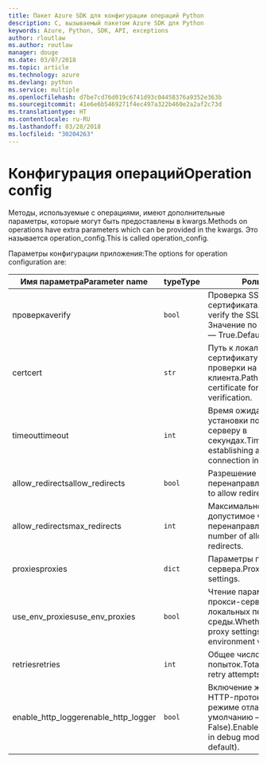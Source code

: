 ```yaml
---
title: Пакет Azure SDK для конфигурации операций Python
description: C, вызываемый пакетом Azure SDK для Python
keywords: Azure, Python, SDK, API, exceptions
author: rloutlaw
ms.author: routlaw
manager: douge
ms.date: 03/07/2018
ms.topic: article
ms.technology: azure
ms.devlang: python
ms.service: multiple
ms.openlocfilehash: d7be7cd76d019c6741d93c04458376a9352e363b
ms.sourcegitcommit: 41e6e6b5469271f4ec497a322b460e2a2af2c73d
ms.translationtype: HT
ms.contentlocale: ru-RU
ms.lasthandoff: 03/28/2018
ms.locfileid: "30204263"
---
```

# <a name="operation-config"></a><span data-ttu-id="f045b-104">Конфигурация операций</span><span class="sxs-lookup"><span data-stu-id="f045b-104">Operation config</span></span> 

<span data-ttu-id="f045b-105">Методы, используемые с операциями, имеют дополнительные параметры, которые могут быть предоставлены в kwargs.</span><span class="sxs-lookup"><span data-stu-id="f045b-105">Methods on operations have extra parameters which can be provided in the kwargs.</span></span> <span data-ttu-id="f045b-106">Это называется operation_config.</span><span class="sxs-lookup"><span data-stu-id="f045b-106">This is called operation_config.</span></span>

<span data-ttu-id="f045b-107">Параметры конфигурации приложения:</span><span class="sxs-lookup"><span data-stu-id="f045b-107">The options for operation configuration are:</span></span>

|<span data-ttu-id="f045b-108">Имя параметра</span><span class="sxs-lookup"><span data-stu-id="f045b-108">Parameter name</span></span>|<span data-ttu-id="f045b-109">type</span><span class="sxs-lookup"><span data-stu-id="f045b-109">Type</span></span>|<span data-ttu-id="f045b-110">Роль</span><span class="sxs-lookup"><span data-stu-id="f045b-110">Role</span></span>|
|----------------------|------|---------------|
| <span data-ttu-id="f045b-111">проверка</span><span class="sxs-lookup"><span data-stu-id="f045b-111">verify</span></span> |`bool`|<span data-ttu-id="f045b-112">Проверка SSL-сертификата.</span><span class="sxs-lookup"><span data-stu-id="f045b-112">Whether to verify the SSL certificate.</span></span> <span data-ttu-id="f045b-113">Значение по умолчанию — True.</span><span class="sxs-lookup"><span data-stu-id="f045b-113">Default is True.</span></span>|
|  <span data-ttu-id="f045b-114">cert</span><span class="sxs-lookup"><span data-stu-id="f045b-114">cert</span></span> |`str`| <span data-ttu-id="f045b-115">Путь к локальному сертификату для проверки на стороне клиента.</span><span class="sxs-lookup"><span data-stu-id="f045b-115">Path to local certificate for client side verification.</span></span>|
|  <span data-ttu-id="f045b-116">timeout</span><span class="sxs-lookup"><span data-stu-id="f045b-116">timeout</span></span> |`int`| <span data-ttu-id="f045b-117">Время ожидания для установки подключения к серверу в секундах.</span><span class="sxs-lookup"><span data-stu-id="f045b-117">Timeout for establishing a server connection in seconds.</span></span>|
|  <span data-ttu-id="f045b-118">allow_redirects</span><span class="sxs-lookup"><span data-stu-id="f045b-118">allow_redirects</span></span> |`bool` | <span data-ttu-id="f045b-119">Разрешение перенаправлений.</span><span class="sxs-lookup"><span data-stu-id="f045b-119">Whether to allow redirects.</span></span>|
|  <span data-ttu-id="f045b-120">allow_redirects</span><span class="sxs-lookup"><span data-stu-id="f045b-120">max_redirects</span></span>  |`int`| <span data-ttu-id="f045b-121">Максимальное допустимое число перенаправлений.</span><span class="sxs-lookup"><span data-stu-id="f045b-121">Maimum number of allowed redirects.</span></span>|
|  <span data-ttu-id="f045b-122">proxies</span><span class="sxs-lookup"><span data-stu-id="f045b-122">proxies</span></span>  |`dict` |<span data-ttu-id="f045b-123">Параметры прокси-сервера.</span><span class="sxs-lookup"><span data-stu-id="f045b-123">Proxy server settings.</span></span>|
|  <span data-ttu-id="f045b-124">use_env_proxies</span><span class="sxs-lookup"><span data-stu-id="f045b-124">use_env_proxies</span></span> |`bool` |<span data-ttu-id="f045b-125">Чтение параметров прокси-сервера из локальных переменных среды.</span><span class="sxs-lookup"><span data-stu-id="f045b-125">Whether to read proxy settings from local environment variables.</span></span>|
|  <span data-ttu-id="f045b-126">retries</span><span class="sxs-lookup"><span data-stu-id="f045b-126">retries</span></span>  |`int` | <span data-ttu-id="f045b-127">Общее число повторных попыток.</span><span class="sxs-lookup"><span data-stu-id="f045b-127">Total number of retry attempts.</span></span>|
|  <span data-ttu-id="f045b-128">enable_http_logger</span><span class="sxs-lookup"><span data-stu-id="f045b-128">enable_http_logger</span></span> | `bool`| <span data-ttu-id="f045b-129">Включение журналов HTTP-протокола в режиме отладки (по умолчанию — False).</span><span class="sxs-lookup"><span data-stu-id="f045b-129">Enable logs of HTTP in debug mode (False by default).</span></span>|
